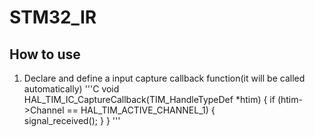 # STM32_IR

## How to use
1. Declare and define a input capture callback function(it will be called automatically)
'''C
void HAL_TIM_IC_CaptureCallback(TIM_HandleTypeDef *htim) 
{
	if (htim->Channel == HAL_TIM_ACTIVE_CHANNEL_1)
	{	
	  signal_received();
	}
}
'''
